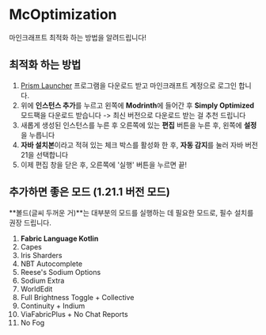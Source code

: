 # McOptimization

마인크래프트 최적화 하는 방법을 알려드립니다!

## 최적화 하는 방법
1. [Prism Launcher](https://prismlauncher.org/download/windows/) 프로그램을 다운로드 받고 마인크래프트 계정으로 로그인 합니다.
2. 위에 **인스턴스 추가**를 누르고 왼쪽에 **Modrinth**에 들어간 후 **Simply Optimized** 모드팩을 다운로드 받습니다
 -> 최신 버전으로 다운로드 받는 걸 추천 드립니다 
3. 새롭게 생성된 인스턴스를 누른 후 오른쪽에 있는 **편집** 버튼을 누른 후, 왼쪽에 **설정**을 누릅니다
4. **자바 설치본**이라고 적혀 있는 체크 박스를 활성화 한 후, **자동 감지**를 눌러 자바 버전 21을 선택합니다
5. 이제 편집 창을 닫은 후, 오른쪽에 '실행' 버튼을 누르면 끝!

## 추가하면 좋은 모드 (1.21.1 버전 모드)
**볼드(글씨 두꺼운 거)**는 대부분의 모드를 실행하는 데 필요한 모드로, 필수 설치를 권장 드립니다.
1. **Fabric Language Kotlin**
2. Capes
3. Iris Sharders
4. NBT Autocomplete
5. Reese's Sodium Options
6. Sodium Extra
7. WorldEdit
8. Full Brightness Toggle + Collective
9. Continuity + Indium
10. ViaFabricPlus + No Chat Reports
11. No Fog
